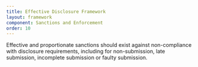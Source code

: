 ```yaml
---
title: Effective Disclosure Framework
layout: framework
component: Sanctions and Enforcement
order: 10
---
```


Effective and proportionate sanctions should exist against non-compliance with disclosure requirements, including for non-submission, late submission, incomplete submission or faulty submission.